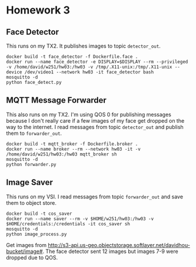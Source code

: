 # Homework 3

## Face Detector
This runs on my TX2.  It publishes images to topic `detector_out`.
```
docker build -t face_detector -f Dockerfile.face .
docker run --name face_detector -e DISPLAY=$DISPLAY --rm --privileged -v /home/david/w251/hw03:/hw03 -v /tmp/.X11-unix:/tmp/.X11-unix --device /dev/video1 --network hw03 -it face_detector bash
mosquitto -d
python face_detect.py
```

## MQTT Message Forwarder
This also runs on my TX2.  I'm using QOS 0 for publishing messages because I don't really care if a few images of my face get dropped on the way to the internet.  I read messages from topic `detector_out` and publish them to `forwarder_out`.
```
docker build -t mqtt_broker -f Dockerfile.broker .
docker run --name broker --rm --network hw03 -it -v /home/david/w251/hw03:/hw03 mqtt_broker sh
mosquitto -d
python forwarder.py
```

## Image Saver
This runs on my VSI.  I read messages from topic `forwarder_out` and save them to object store.
```
docker build -t cos_saver
docker run --name saver --rm -v $HOME/w251/hw03:/hw03 -v $HOME/credentials:/credentials -it cos_saver sh
mosquitto -d
python image_process.py
```
Get images from http://s3-api.us-geo.objectstorage.softlayer.net/davidhou-bucket/image#.
The face detector sent 12 images but images 7-9 were dropped due to QOS.
